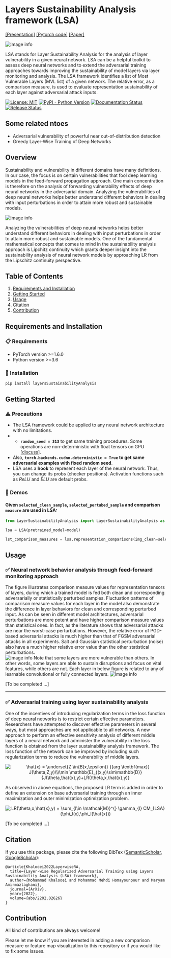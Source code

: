 # Layers Sustainability Analysis framework (LSA)
[[Presentation]](./presentation-public.pdf)  [[Pytorch code]](https://github.com/khalooei/LSA) [[Paper]](https://arxiv.org/abs/2202.02626)

![image info](./imgs/LSA.jpg)

LSA stands for Layer Sustainability Analysis for the analysis of layer vulnerability in a given neural network. LSA can be a helpful toolkit to assess deep neural networks and to extend the adversarial training approaches towards improving the sustainability of model layers via layer monitoring and analysis. The LSA framework identifies a list of Most Vulnerable Layers (MVL list) of a given network. The relative error, as a comparison measure, is used to evaluate representation sustainability of each layer against adversarial attack inputs. 

[![License: MIT](https://img.shields.io/github/license/khalooei/LSA?&color=brightgreen)](https://github.com/khalooei/LSA/blob/master/LICENSE)
[![PyPI - Python Version](https://img.shields.io/pypi/v/LayersSustainabilityAnalysis.svg?&color=orange)](https://pypi.org/project/LayersSustainabilityAnalysis/)
[![Documentation Status](./imgs/bdg.svg)](#)
[![Release Status](https://img.shields.io/github/release/khalooei/LSA.svg?&color=blue)](https://github.com/khalooei/LSA/releases)

## Some related ntoes
 - Adversarial vulnerability of powerful near out-of-distribution detection
 - Greedy Layer-Wise Training of Deep Networks


## Overview
Sustainability and vulnerability in different domains have many definitions. In our case, the focus is on certain vulnerabilities that fool deep learning models in the feed-forward propagation approach. One main concentration is therefore on the analysis of forwarding vulnerability effects of deep neural networks in the adversarial domain. Analyzing the vulnerabilities of deep neural networks helps better understand different behaviors in dealing with input perturbations in order to attain more robust and sustainable models.

![image info](./imgs/LSA-proper-mini.gif)

Analyzing the vulnerabilities of deep neural networks helps better understand different behaviors in dealing with input perturbations in order to attain more robust and sustainable models. One of the fundamental mathematical concepts that comes to mind in the sustainability analysis approach is Lipchitz continuity which grants deeper insight into the sustainability analysis of neural network models by approaching LR from the Lipschitz continuity perspective. 



## Table of Contents
1. [Requirements and Installation](#Requirements-and-Installation)
2. [Getting Started](#Getting-Started)
3. [Usage](#usage)
4. [Citation](#Citation)
5. [Contribution](#Contribution)


## Requirements and Installation

### :clipboard: Requirements

- PyTorch version >=1.6.0
- Python version >=3.6


### :hammer: Installation

```
pip install layersSustainabilityAnalysis
```



## Getting Started

###  :warning: Precautions
* The LSA framework could be applied to any neural network architecture with no limitations.
* * **`random_seed = 313`** to get same training procedures. Some operations are non-deterministic with float tensors on GPU  [[discuss]](https://discuss.pytorch.org/t/inconsistent-gradient-values-for-the-same-input/26179).
* Also, **`torch.backends.cudnn.deterministic = True` to get same adversarial examples with fixed random seed**. 
* LSA uses a **hook** to represent each layer of the neural network. Thus, you can change its probs (checker positions). Activation functions such as *ReLU* and *ELU* are default probs.


### :rocket: Demos

#### Given `selected_clean_sample`, `selected_pertubed_sample` and comparison `measure` are used in LSA:

```python
from LayerSustainabilityAnalysis import LayerSustainabilityAnalysis as LSA

lsa = LSA(pretrained_model=model)

lst_comparison_measures = lsa.representation_comparisons(img_clean=selected_clean_sample, img_perturbed=selected_pertubed_sample, measure ='relative-error')
```


## Usage
###  :white_check_mark: Neural network behavior analysis through feed-forward monitoring approach
The figure illustrates comparison measure values for representation tensors of layers, during which a trained model is fed both clean and corresponding adversarially or statistically perturbed samples. Fluctuation patterns of comparison measure values for each layer in the model also demonstrate the difference in layer behaviors for clean and corresponding perturbed input. As can be seen in different model architectures, adversarial perturbations are more potent and have higher comparison measure values than statistical ones. In fact, as the literature shows that adversarial attacks are near the worst-case perturbations. However, the relative error of PGD-based adversarial attacks is much higher than that of FGSM adversarial attacks in all experiments. Salt and Gaussian statistical perturbation (noise) also have a much higher relative error value than the other statistical perturbations.  
![image info](./imgs/MNIST-LSA1.jpg)
Note that some layers are more vulnerable than others.
In other words, some layers are able to sustain disruptions and focus on vital features, while others are not. 
Each layer in below figure is related to any of learnable convolutional or fully connected layers. 
![image info](./imgs/lsa_probs.jpg)

[To be completed ...]

<hr>


###  :white_check_mark: Adversarial training using layer sustainability analysis
One of the incentives of introducing regularization terms in the loss function of deep neural networks is to restrict certain effective parameters. 
Researchers have attempted to discover effective parameters in several ways, but most approaches are not applicable to all networks. 
A new approach to perform an effective sensitivity analysis of different middle layers of a neural network and administer the vulnerability in the loss function is obtained from the layer sustainability analysis framework. 
The loss function of the network can be improved by including such regularization terms to reduce the vulnerability of middle layers.

<center>
<img src="https://latex.codecogs.com/svg.image?\hat{x}&space;=&space;\underset{Z&space;\in{B(x,\epsilon)}&space;}{\mathrm{arg\max}}&space;J(\theta,Z,y)\\\\min&space;\mathbb{E}_{(x,y)\sim\mathbb{D}}&space;{J(\theta,\hat{x},y)&plus;LR(\theta,x,\hat{x},y)}" title="\hat{x} = \underset{Z \in{B(x,\epsilon)} }{arg \textbf{max}} J(\theta,Z,y)\\\\min \mathbb{E}_{(x,y)\sim\mathbb{D}} {J(\theta,\hat{x},y)+LR(\theta,x,\hat{x},y)}" />
</center>

As observed in above equations, the proposed LR term is added in order to define an extension on base adversarial training through an inner maximization and outer minimization optimization problem. 

<center>
<img src="https://latex.codecogs.com/svg.image?LR(\theta,x,\hat{x},y)&space;=&space;\sum_{l\in&space;\mathcal{M}}^{}&space;\gamma_{l}&space;CM_{LSA}(\phi_l(x),\phi_l(\hat{x}))" title="LR(\theta,x,\hat{x},y) = \sum_{l\in \mathcal{M}}^{} \gamma_{l} CM_{LSA}(\phi_l(x),\phi_l(\hat{x}))" />
</center>



[To be completed ...]


## Citation
If you use this package, please cite the following BibTex ([SemanticScholar](https://www.semanticscholar.org/paper/Layer-wise-Regularized-Adversarial-Training-using-Khalooei-Homayounpour/d81464534f26bc5f9b5122e9fd1390bb1e07f575), [GoogleScholar](https://scholar.google.com/citations?view_op=view_citation&hl=en&user=2HFVUn4AAAAJ&citation_for_view=2HFVUn4AAAAJ:Y0pCki6q_DkC)):

```
@article{Khalooei2022LayerwiseRA,
  title={Layer-wise Regularized Adversarial Training using Layers Sustainability Analysis (LSA) framework},
  author={Mohammad Khalooei and Mohammad Mehdi Homayounpour and Maryam Amirmazlaghani},
  journal={ArXiv},
  year={2022},
  volume={abs/2202.02626}
}
```




## Contribution

All kind of contributions are always welcome! 

Please let me know if you are interested in adding a new comparison measure or feature map visualization to this repository or if you would like to fix some issues.

